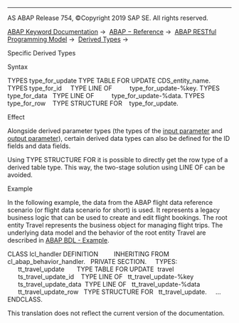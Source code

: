   

* * *

AS ABAP Release 754, ©Copyright 2019 SAP SE. All rights reserved.

[ABAP Keyword Documentation](https://help.sap.com/doc/abapdocu_754_index_htm/7.54/en-US/abenabap.htm) →  [ABAP − Reference](https://help.sap.com/doc/abapdocu_754_index_htm/7.54/en-US/abenabap_reference.htm) →  [ABAP RESTful Programming Model](https://help.sap.com/doc/abapdocu_754_index_htm/7.54/en-US/abenrestful_abap_programming.htm) →  [Derived Types](https://help.sap.com/doc/abapdocu_754_index_htm/7.54/en-US/abenrpm_derived_types.htm) → 

Specific Derived Types

Syntax

TYPES type\_for\_update TYPE TABLE FOR UPDATE CDS\_entity\_name.
TYPES type\_for\_id     TYPE LINE OF          type\_for\_update-%key.
TYPES type\_for\_data   TYPE LINE OF          type\_for\_update-%data.
TYPES type\_for\_row    TYPE STRUCTURE FOR    type\_for\_update.

Effect

Alongside derived parameter types (the types of the [input parameter](https://help.sap.com/doc/abapdocu_754_index_htm/7.54/en-US/abenrpm_input_parameters.htm) and [output parameter](https://help.sap.com/doc/abapdocu_754_index_htm/7.54/en-US/abenrpm_export_parameters.htm)), certain derived data types can also be defined for the ID fields and data fields.

Using TYPE STRUCTURE FOR it is possible to directly get the row type of a derived table type. This way, the two-stage solution using LINE OF can be avoided.

Example

In the following example, the data from the ABAP flight data reference scenario (or flight data scenario for short) is used. It represents a legacy business logic that can be used to create and edit flight bookings. The root entity Travel represents the business object for managing flight trips. The underlying data model and the behavior of the root entity Travel are described in [ABAP BDL - Example](https://help.sap.com/doc/abapdocu_754_index_htm/7.54/en-US/abenbdl_example.htm).

CLASS lcl\_handler DEFINITION
        INHERITING FROM cl\_abap\_behavior\_handler.
  PRIVATE SECTION.
    TYPES:
      tt\_travel\_update       TYPE TABLE FOR UPDATE  travel
      ts\_travel\_update\_id    TYPE LINE OF   tt\_travel\_update-%key
      ts\_travel\_update\_data  TYPE LINE OF   tt\_travel\_update-%data
      tt\_travel\_update\_row   TYPE STRUCTURE FOR   tt\_travel\_update.
    ...
ENDCLASS.

This translation does not reflect the current version of the documentation.